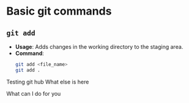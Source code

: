 # Basic git commands

## `git add`
- **Usage**: Adds changes in the working directory to the staging 
area.
- **Command**:
  ```bash
  git add <file_name>
  git add .
Testing git hub
What else is here

What can I do for you
